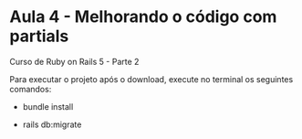 # Aula 4 - Melhorando o código com partials

Curso de Ruby on Rails 5 - Parte 2

Para executar o projeto após o download, execute no terminal os seguintes comandos:

* bundle install

* rails db:migrate